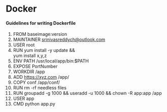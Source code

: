 # Docker
#### Guidelines for writing Dockerfile

1) FROM baseimage:version
2) MAINTAINER srinivasreddych@outlook.com
3) USER root
4) RUN yum install -y update && \
    yum install x,y,z 
5) ENV PATH /usr/local/app/bin:$PATH
6) EXPOSE PortNumber
7) WORKDIR /app
8) ADD https://xyz.com /app/
9) COPY conf /app/conf/
10) RUN rm -rf needless files
11) RUN groupadd -g 1000 && useradd -u 1000 && chown -R app:app /app
12) USER app
13) CMD python app.py



